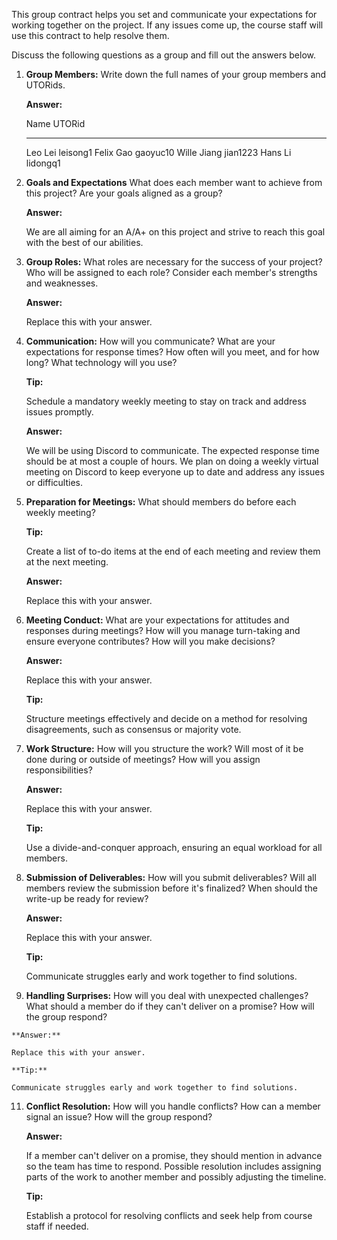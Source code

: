 This group contract helps you set and communicate your expectations for
working together on the project. If any issues come up, the course staff
will use this contract to help resolve them.

Discuss the following questions as a group and fill out the answers
below.

1.  **Group Members:** Write down the full names of your group members
    and UTORids.

    **Answer:**

      Name      UTORid
      --------- ----------
      Leo Lei   leisong1
      Felix Gao gaoyuc10
      Wille Jiang jian1223
      Hans Li     lidongq1

3.  **Goals and Expectations** What does each member want to achieve
    from this project? Are your goals aligned as a group?

    **Answer:**

    We are all aiming for an A/A+ on this project and strive to reach
    this goal with the best of our abilities.

4.  **Group Roles:** What roles are necessary for the success of your
    project? Who will be assigned to each role? Consider each member's
    strengths and weaknesses.

    **Answer:**

    Replace this with your answer.

5.  **Communication:** How will you communicate? What are your
    expectations for response times? How often will you meet, and for
    how long? What technology will you use?

    **Tip:**

    Schedule a mandatory weekly meeting to stay on track and address
    issues promptly.

    **Answer:**

    We will be using Discord to communicate. The expected response time
    should be at most a couple of hours. We plan on doing a weekly
    virtual meeting on Discord to keep everyone up to date and address
    any issues or difficulties.

6.  **Preparation for Meetings:** What should members do before each
    weekly meeting?

    **Tip:**

    Create a list of to-do items at the end of each meeting and review
    them at the next meeting.

    **Answer:**

    Replace this with your answer.

7.  **Meeting Conduct:** What are your expectations for attitudes and
    responses during meetings? How will you manage turn-taking and
    ensure everyone contributes? How will you make decisions?

    **Answer:**

    Replace this with your answer.

    **Tip:**

    Structure meetings effectively and decide on a method for resolving
    disagreements, such as consensus or majority vote.

8.  **Work Structure:** How will you structure the work? Will most of it
    be done during or outside of meetings? How will you assign
    responsibilities?

    **Answer:**

    Replace this with your answer.

    **Tip:**

    Use a divide-and-conquer approach, ensuring an equal workload for
    all members.

9.  **Submission of Deliverables:** How will you submit deliverables?
    Will all members review the submission before it's finalized? When
    should the write-up be ready for review?

    **Answer:**

    Replace this with your answer.

    **Tip:**

    Communicate struggles early and work together to find solutions.

10.  **Handling Surprises:** How will you deal with unexpected
    challenges? What should a member do if they can't deliver on a
    promise? How will the group respond?

    **Answer:**

    Replace this with your answer.

    **Tip:**

    Communicate struggles early and work together to find solutions.

11. **Conflict Resolution:** How will you handle conflicts? How can a
    member signal an issue? How will the group respond?

    **Answer:**

    If a member can't deliver on a promise, they should mention in
    advance so the team has time to respond. Possible resolution
    includes assigning parts of the work to another member and possibly
    adjusting the timeline.

    **Tip:**

    Establish a protocol for resolving conflicts and seek help from
    course staff if needed.
